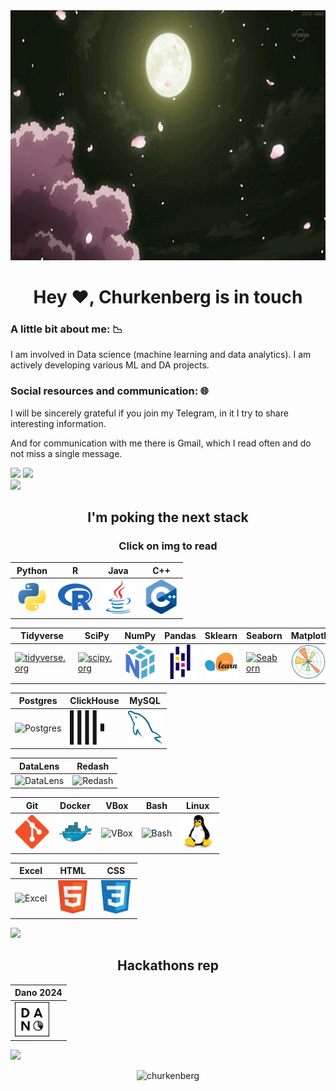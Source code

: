 <img src="https://github.com/churkenberg/churkenberg/blob/main/gifs/628af8665e4ed06f21588600c9d0c3c96a1d8df5e8ccd2c1e9465d9d3a762040.gif" alt="MasterHead" height="400" width="100%">
<h1 align="center">Hey ❤️, Churkenberg is in touch</h1>

### A little bit about me: 📉
I am involved in Data science (machine learning and data analytics). I am actively developing various ML and DA projects.

<!--<img src="https://user-images.githubusercontent.com/74038190/212747107-5b654ba5-31c6-4366-b42b-51b822e9bc52.gif">-->

### Social resources and communication: 🌐
I will be sincerely grateful if you join my Telegram, in it I try to share interesting information.

And for communication with me there is Gmail, which I read often and do not miss a single message.


<div> 
<a href="https://t.me/churkenberg" target="_blank"><img src="https://img.shields.io/badge/Telegram-blue?style=for-the-badge&logo=telegram&logoColor=white" target="_blank"></a>
<a href = "mailto:ichugynov@gmail.com"><img src="https://img.shields.io/badge/-Gmail-%23333?style=for-the-badge&logo=gmail&logoColor=white" target="_blank"></a>
</div>

<img src="https://user-images.githubusercontent.com/73097560/115834477-dbab4500-a447-11eb-908a-139a6edaec5c.gif">

<h2 align="center">I'm poking the next stack</h2>
<h3 align="center">Click on img to read</h3>


<!--#### Prog Lang-->
| Python | R | Java | C++ |
|----------|----------|----------|----------|
|<a href="https://www.python.org/" target="_blank"> <img src="https://github.com/devicons/devicon/blob/master/icons/python/python-original.svg" title="python.org"  alt="python.org" width="55" height="55"/> </a>|<a href="https://www.r-project.org/" target="_blank"> <img src="https://github.com/devicons/devicon/blob/master/icons/r/r-plain.svg" title="r-project.org"  alt="r-project.org" width="55" height="55"/> </a>|<a href="https://www.java.com" target="_blank"> <img src="https://github.com/devicons/devicon/blob/master/icons/java/java-original.svg" title="java.com"  alt="java.com" width="55" height="55"/> </a>|<a href="https://isocpp.org/" target="_blank"> <img src="https://github.com/devicons/devicon/blob/master/icons/cplusplus/cplusplus-original.svg" title="isocpp.org"  alt="isocpp.org" width="55" height="55"/> </a>|


<!--#### Libraries and Frameworks-->
| Tidyverse | SciPy | NumPy | Pandas | Sklearn | Seaborn | Matplotlib |
|----------|----------|----------|----------|----------|----------|----------|
|<a href="https://www.tidyverse.org/" target="_blank"> <img src="https://upload.wikimedia.org/wikipedia/commons/f/ff/Tidyverse_hex_logo.png" title="tidyverse.org"  alt="tidyverse.org" width="55" height="55"/> </a>|<a href="https://scipy.org/" target="_blank"> <img src="https://upload.wikimedia.org/wikipedia/commons/thumb/b/b2/SCIPY_2.svg/768px-SCIPY_2.svg.png" title="scipy.org" alt="scipy.org" width="55" height="55"/> </a>|<a href="https://numpy.org/" target="_blank"> <img src="https://github.com/devicons/devicon/blob/master/icons/numpy/numpy-original.svg" title="numpy.org" alt="numpy.org" width="55" height="55"/> </a>|<a href="" target="_blank"> <img src="https://github.com/devicons/devicon/blob/master/icons/pandas/pandas-original.svg" title="Pandas" alt="Pandas" width="55" height="55"/> </a>|<a href="" target="_blank"> <img src="https://github.com/devicons/devicon/blob/master/icons/scikitlearn/scikitlearn-original.svg" title="sklearn" alt="sklearn" width="55" height="55"/> </a>|<a href="" target="_blank"> <img src="https://user-images.githubusercontent.com/315810/92159303-30d41100-edfb-11ea-8107-1c5352202571.png" title="Seaborn" alt="Seaborn" width="55" height="55"/> </a>|<a href="" target="_blank"> <img src="https://github.com/devicons/devicon/blob/master/icons/matplotlib/matplotlib-original.svg" title="Matplotlib"  alt="Matplotlib" width="55" height="55"/> </a>|


<!--#### DBMS-->
| Postgres | ClickHouse | MySQL |
|----------|----------|----------|
|<img src="https://cdn.iconscout.com/icon/free/png-256/free-postgresql-8-1175119.png?f=webp" title="Postgres" alt="Postgres" width="55" height="55"/>|<img src="https://github.com/churkenberg/churkenberg/blob/main/image/clickhouse-seeklogo.png" title="ClickHouse" alt="ClickHouse" width="55" height="55"/>|<img src="https://github.com/devicons/devicon/blob/master/icons/mysql/mysql-original.svg" title="MySQL" alt="MySQL" width="55" height="55"/>|


<!--#### BI-->
| DataLens | Redash |
|----------|----------|
|<img src="https://336118.selcdn.ru/Gutsy-Culebra/products/Yandex-DataLens-Logo.png" title="DataLens" alt="DataLens" width="55" height="55"/>|<img src="https://redash.io/assets/images/redash-256.png" title="Redash" alt="Redash" width="55" height="55"/>|


<!--#### OPS-->
| Git | Docker | VBox | Bash | Linux |
|----------|----------|----------|----------|----------|
|<img src="https://github.com/devicons/devicon/blob/master/icons/git/git-original.svg" title="Git" alt="Git" width="55" height="55"/>|<img src="https://github.com/devicons/devicon/blob/master/icons/docker/docker-original.svg" title="Docker" alt="Docker" width="55" height="55"/>| <img src="https://upload.wikimedia.org/wikipedia/commons/d/d5/Virtualbox_logo.png" title="VBox" alt="VBox" width="55" height="55"/>|<img src="https://upload.wikimedia.org/wikipedia/commons/thumb/4/4b/Bash_Logo_Colored.svg/1200px-Bash_Logo_Colored.svg.png" title="Bash"  alt="Bash" width="55" height="55"/>|<img src="https://github.com/devicons/devicon/blob/master/icons/linux/linux-original.svg" title="Linux"  alt="Linux" width="55" height="55"/>|

<!--#### Other-->
Excel | HTML | CSS |
|----------|----------|----------|
<img src="https://upload.wikimedia.org/wikipedia/commons/8/87/LibreOffice_7.5_Calc_Icon.png" title="Excel" alt="Excel" width="55" height="55"/>|<img src="https://github.com/devicons/devicon/blob/master/icons/html5/html5-original.svg" title="HTML"  alt="HTML" width="55" height="55"/> |<img src="https://github.com/devicons/devicon/blob/master/icons/css3/css3-original.svg" title="CSS"  alt="CSS" width="55" height="55"/>|

<img src="https://user-images.githubusercontent.com/73097560/115834477-dbab4500-a447-11eb-908a-139a6edaec5c.gif">

<h2 align="center">Hackathons rep</h2>

| Dano 2024 |
|----------|
|<a href="https://github.com/churkenberg/dano_2024" target="_blank"> <img src="https://github.com/churkenberg/churkenberg/blob/main/image/dano_logo.png" title="github.com/churkenberg/dano_2024"  alt="github.com/churkenberg/dano_2024" width="55" height="55"/> </a>|

<img src="https://user-images.githubusercontent.com/73097560/115834477-dbab4500-a447-11eb-908a-139a6edaec5c.gif">

<p align="center">
  <img src="https://github-readme-stats.vercel.app/api/top-langs?username=churkenberg&show_icons=true&locale=en&layout=compact" alt="churkenberg" />
</p>

<!--<div align="center">
  <img src="https://user-images.githubusercontent.com/74038190/226127923-0e8b7792-7b3c-462b-951b-63c96ba1a5af.gif" alt="MasterHead">
</div>-->
